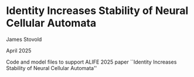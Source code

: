 # Identity Increases Stability of Neural Cellular Automata

James Stovold

April 2025

Code and model files to support ALIFE 2025 paper ``Identity Increases Stability of Neural Cellular Automata''
